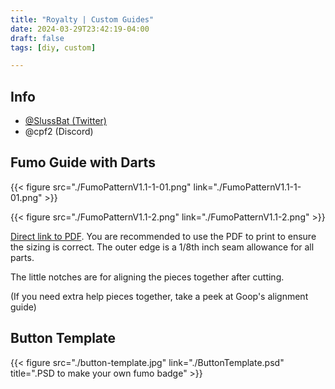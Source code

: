 ```yaml
---
title: "Royalty | Custom Guides"
date: 2024-03-29T23:42:19-04:00
draft: false
tags: [diy, custom]

---
```

## Info
- [@SlussBat (Twitter)](https://twitter.com/SlussBat)
- @cpf2 (Discord)

## Fumo Guide with Darts

{{< figure src="./FumoPatternV1.1-1-01.png" link="./FumoPatternV1.1-1-01.png" >}}

{{< figure src="./FumoPatternV1.1-2.png" link="./FumoPatternV1.1-2.png" >}}

[Direct link to PDF](./FumoPatternV1.1y-1.pdf). You are recommended to use the PDF to print to ensure the sizing is correct. The outer edge is a 1/8th inch seam allowance for all parts.

The little notches are for aligning the pieces together after cutting.

(If you need extra help pieces together, take a peek at Goop's alignment guide)

## Button Template

{{< figure src="./button-template.jpg" link="./ButtonTemplate.psd" title=".PSD to make your own fumo badge" >}}
